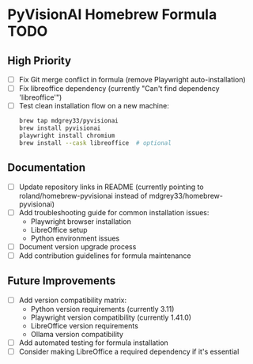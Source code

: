 # PyVisionAI Homebrew Formula TODO

## High Priority
- [ ] Fix Git merge conflict in formula (remove Playwright auto-installation)
- [ ] Fix libreoffice dependency (currently "Can't find dependency 'libreoffice'")
- [ ] Test clean installation flow on a new machine:
  ```bash
  brew tap mdgrey33/pyvisionai
  brew install pyvisionai
  playwright install chromium
  brew install --cask libreoffice  # optional
  ```

## Documentation
- [ ] Update repository links in README (currently pointing to roland/homebrew-pyvisionai instead of mdgrey33/homebrew-pyvisionai)
- [ ] Add troubleshooting guide for common installation issues:
  - Playwright browser installation
  - LibreOffice setup
  - Python environment issues
- [ ] Document version upgrade process
- [ ] Add contribution guidelines for formula maintenance

## Future Improvements
- [ ] Add version compatibility matrix:
  - Python version requirements (currently 3.11)
  - Playwright version compatibility (currently 1.41.0)
  - LibreOffice version requirements
  - Ollama version compatibility
- [ ] Add automated testing for formula installation
- [ ] Consider making LibreOffice a required dependency if it's essential 